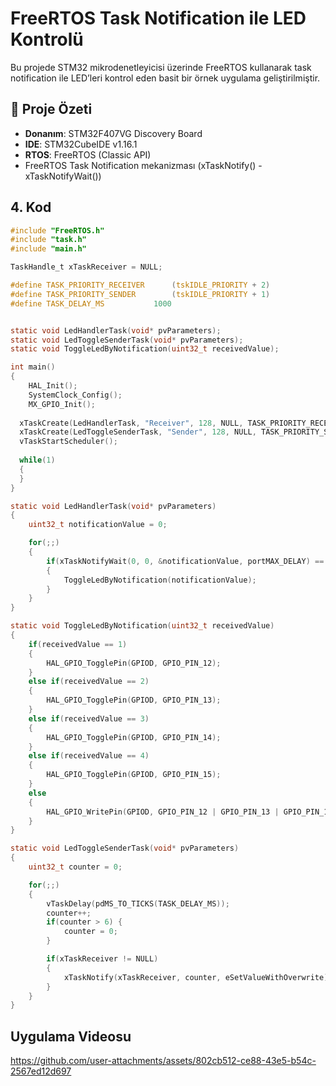 # FreeRTOS Task Notification ile LED Kontrolü
Bu projede STM32 mikrodenetleyicisi üzerinde FreeRTOS kullanarak task notification ile LED’leri kontrol eden basit bir örnek uygulama geliştirilmiştir.

## 🔧 Proje Özeti
- **Donanım**: STM32F407VG Discovery Board
- **IDE**: STM32CubeIDE v1.16.1
- **RTOS**: FreeRTOS (Classic API)
- FreeRTOS Task Notification mekanizması (xTaskNotify() - xTaskNotifyWait())

## 4. Kod 
```c
#include "FreeRTOS.h"
#include "task.h"
#include "main.h"

TaskHandle_t xTaskReceiver = NULL;

#define TASK_PRIORITY_RECEIVER		(tskIDLE_PRIORITY + 2)
#define TASK_PRIORITY_SENDER		(tskIDLE_PRIORITY + 1)
#define TASK_DELAY_MS			1000


static void LedHandlerTask(void* pvParameters);
static void LedToggleSenderTask(void* pvParameters);
static void ToggleLedByNotification(uint32_t receivedValue);

int main()
{
    HAL_Init();
    SystemClock_Config();
    MX_GPIO_Init();
  
  xTaskCreate(LedHandlerTask, "Receiver", 128, NULL, TASK_PRIORITY_RECEIVER, &xTaskReceiver);
  xTaskCreate(LedToggleSenderTask, "Sender", 128, NULL, TASK_PRIORITY_SENDER, NULL);
  vTaskStartScheduler();
  
  while(1) 
  {
  }
}

static void LedHandlerTask(void* pvParameters)
{
	uint32_t notificationValue = 0;

	for(;;)
	{
		if(xTaskNotifyWait(0, 0, &notificationValue, portMAX_DELAY) == pdTRUE)
		{
			ToggleLedByNotification(notificationValue);
		}
	}
}

static void ToggleLedByNotification(uint32_t receivedValue)
{
	if(receivedValue == 1)
	{
		HAL_GPIO_TogglePin(GPIOD, GPIO_PIN_12);
	}
	else if(receivedValue == 2)
	{
		HAL_GPIO_TogglePin(GPIOD, GPIO_PIN_13);
	}
	else if(receivedValue == 3)
	{
		HAL_GPIO_TogglePin(GPIOD, GPIO_PIN_14);
	}
	else if(receivedValue == 4)
	{
		HAL_GPIO_TogglePin(GPIOD, GPIO_PIN_15);
	}
	else
	{
		HAL_GPIO_WritePin(GPIOD, GPIO_PIN_12 | GPIO_PIN_13 | GPIO_PIN_14 | GPIO_PIN_15, GPIO_PIN_RESET);
	}
}

static void LedToggleSenderTask(void* pvParameters)
{
	uint32_t counter = 0;

	for(;;)
	{
		vTaskDelay(pdMS_TO_TICKS(TASK_DELAY_MS));
		counter++;
		if(counter > 6) {
			counter = 0;
		}

		if(xTaskReceiver != NULL)
		{
			xTaskNotify(xTaskReceiver, counter, eSetValueWithOverwrite);
		}
	}
}
```

## Uygulama Videosu


https://github.com/user-attachments/assets/802cb512-ce88-43e5-b54c-2567ed12d697

